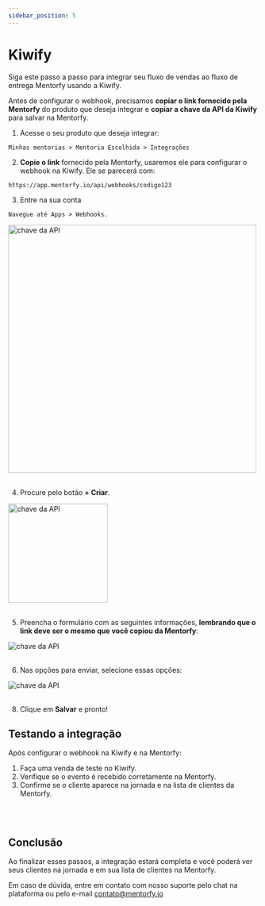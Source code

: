 ```yaml
---
sidebar_position: 5
---
```


# Kiwify

Siga este passo a passo para integrar seu fluxo de vendas ao fluxo de entrega Mentorfy usando a Kiwify.

Antes de configurar o webhook, precisamos **copiar o link fornecido pela Mentorfy** do produto que deseja integrar e **copiar a chave da API da Kiwify** para salvar na Mentorfy.

1. Acesse o seu produto que deseja integrar:
```
Minhas mentorias > Mentoria Escolhida > Integrações
```

2. **Copie o link** fornecido pela Mentorfy, usaremos ele para configurar o webhook na Kiwify. Ele se parecerá com:
```
https://app.mentorfy.io/api/webhooks/codigo123
```

3. Entre na sua conta
```
Navegue até Apps > Webhooks.
```
<img src="/docs/img/Kiwify_webhooks.png" height="500" alt="chave da API"  /> 
<br/>
<br/>

4. Procure pelo botão **+ Criar**.

<img src="/docs/img/Kiwify_cadastrar.png" height="200" alt="chave da API" /> 
<br/>
<br/>

5. Preencha o formulário com as seguintes informações, **lembrando que o link deve ser o mesmo que você copiou da Mentorfy**:

<img src="/docs/img/Kiwify_form.png" alt="chave da API" /> 
<br/>
<br/>

6. Nas opções para enviar, selecione essas opções:

<img src="/docs/img/Kiwify_form_opcoes.png" alt="chave da API" /> 
<br/>
<br/>

8. Clique em **Salvar** e pronto!

## Testando a integração

Após configurar o webhook na Kiwify e na Mentorfy:

1. Faça uma venda de teste no Kiwify.
2. Verifique se o evento é recebido corretamente na Mentorfy.
3. Confirme se o cliente aparece na jornada e na lista de clientes da Mentorfy.

<br/>
<br/>

## Conclusão

Ao finalizar esses passos, a integração estará completa e você poderá ver seus clientes na jornada e em sua lista de clientes na Mentorfy.

Em caso de dúvida, entre em contato com nosso suporte pelo chat na plataforma ou pelo e-mail contato@mentorfy.io